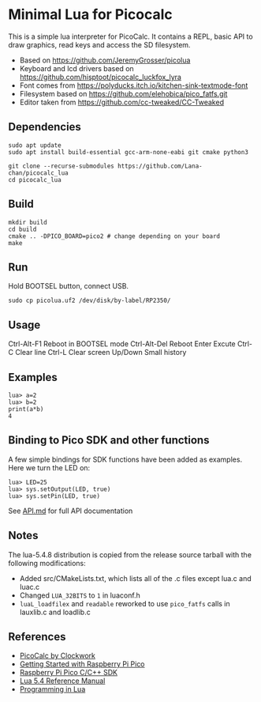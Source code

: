 # Minimal Lua for Picocalc

This is a simple lua interpreter for PicoCalc. It contains a REPL, basic API to draw graphics, read keys and access the SD filesystem.

* Based on https://github.com/JeremyGrosser/picolua
* Keyboard and lcd drivers based on https://github.com/hisptoot/picocalc_luckfox_lyra
* Font comes from https://polyducks.itch.io/kitchen-sink-textmode-font
* Filesystem based on https://github.com/elehobica/pico_fatfs.git
* Editor taken from https://github.com/cc-tweaked/CC-Tweaked

## Dependencies

```
sudo apt update
sudo apt install build-essential gcc-arm-none-eabi git cmake python3

git clone --recurse-submodules https://github.com/Lana-chan/picocalc_lua
cd picocalc_lua
```

## Build

```
mkdir build
cd build
cmake .. -DPICO_BOARD=pico2 # change depending on your board
make
```

## Run

Hold BOOTSEL button, connect USB.

```
sudo cp picolua.uf2 /dev/disk/by-label/RP2350/
```

## Usage

Ctrl-Alt-F1   Reboot in BOOTSEL mode
Ctrl-Alt-Del  Reboot 
Enter         Excute
Ctrl-C        Clear line
Ctrl-L        Clear screen
Up/Down       Small history

## Examples

```
lua> a=2
lua> b=2
print(a*b)
4
```

## Binding to Pico SDK and other functions

A few simple bindings for SDK functions have been added as examples. Here we turn the LED on:

```
lua> LED=25
lua> sys.setOutput(LED, true)
lua> sys.setPin(LED, true)
```

See [API.md](API.md) for full API documentation

## Notes

The lua-5.4.8 distribution is copied from the release source tarball with the following modifications:
- Added src/CMakeLists.txt, which lists all of the .c files except lua.c and luac.c
- Changed `LUA_32BITS` to `1` in luaconf.h
- `luaL_loadfilex` and `readable` reworked to use `pico_fatfs` calls in lauxlib.c and loadlib.c

## References

- [PicoCalc by Clockwork](https://www.clockworkpi.com/picocalc)
- [Getting Started with Raspberry Pi Pico](https://datasheets.raspberrypi.com/pico/getting-started-with-pico.pdf)
- [Raspberry Pi Pico C/C++ SDK](https://datasheets.raspberrypi.com/pico/raspberry-pi-pico-c-sdk.pdf)
- [Lua 5.4 Reference Manual](https://www.lua.org/manual/5.4/manual.html)
- [Programming in Lua](https://www.lua.org/pil/)
